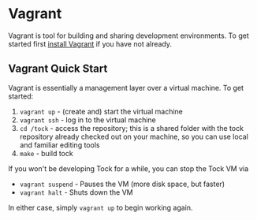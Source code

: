 Vagrant
=======

Vagrant is tool for building and sharing development environments. To get
started first [install Vagrant](https://www.vagrantup.com/downloads.html) if
you have not already.


Vagrant Quick Start
-------------------

Vagrant is essentially a management layer over a virtual machine. To get started:

 1. `vagrant up` - (create and) start the virtual machine
 2. `vagrant ssh` - log in to the virtual machine
 3. `cd /tock` - access the repository; this is a shared folder with the tock
                 repository already checked out on your machine, so you can
                 use local and familiar editing tools
 4. `make` - build tock

If you won't be developing Tock for a while, you can stop the Tock VM via

 - `vagrant suspend` - Pauses the VM (more disk space, but faster)
 - `vagrant halt` - Shuts down the VM

In either case, simply `vagrant up` to begin working again.
